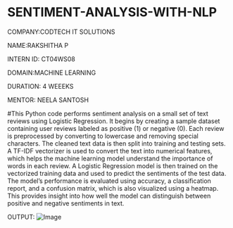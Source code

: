 # SENTIMENT-ANALYSIS-WITH-NLP

COMPANY:CODTECH IT SOLUTIONS

NAME:RAKSHITHA P

INTERN ID: CT04WS08

DOMAIN:MACHINE LEARNING 

DURATION: 4 WEEEKS 

MENTOR: NEELA SANTOSH

#This Python code performs sentiment analysis on a small set of text reviews using Logistic Regression. It begins by creating a sample dataset containing user reviews labeled as positive (1) or negative (0). Each review is preprocessed by converting to lowercase and removing special characters. The cleaned text data is then split into training and testing sets. A TF-IDF vectorizer is used to convert the text into numerical features, which helps the machine learning model understand the importance of words in each review. A Logistic Regression model is then trained on the vectorized training data and used to predict the sentiments of the test data. The model’s performance is evaluated using accuracy, a classification report, and a confusion matrix, which is also visualized using a heatmap. This provides insight into how well the model can distinguish between positive and negative sentiments in text.

OUTPUT:
![Image](https://github.com/user-attachments/assets/7456858d-2309-4aab-bce8-e51550edae38)

